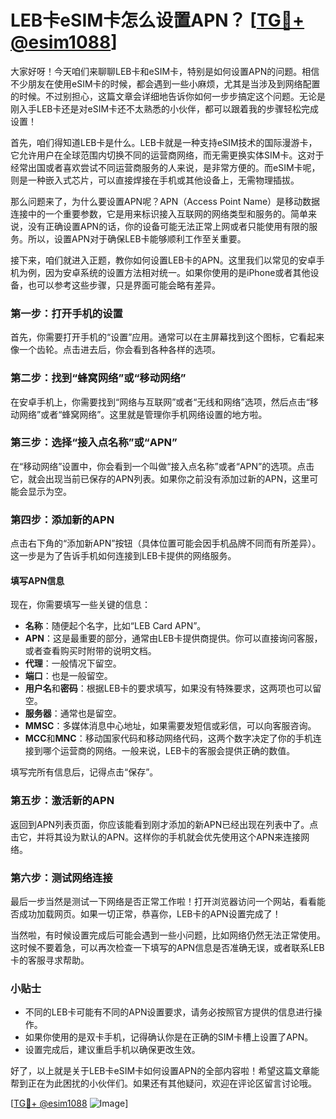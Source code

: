 # LEB卡eSIM卡怎么设置APN？ [[TG💪+ @esim1088](https://t.me/s/esim1088)]

大家好呀！今天咱们来聊聊LEB卡和eSIM卡，特别是如何设置APN的问题。相信不少朋友在使用eSIM卡的时候，都会遇到一些小麻烦，尤其是当涉及到网络配置的时候。不过别担心，这篇文章会详细地告诉你如何一步步搞定这个问题。无论是刚入手LEB卡还是对eSIM卡还不太熟悉的小伙伴，都可以跟着我的步骤轻松完成设置！

首先，咱们得知道LEB卡是什么。LEB卡就是一种支持eSIM技术的国际漫游卡，它允许用户在全球范围内切换不同的运营商网络，而无需更换实体SIM卡。这对于经常出国或者喜欢尝试不同运营商服务的人来说，是非常方便的。而eSIM卡呢，则是一种嵌入式芯片，可以直接焊接在手机或其他设备上，无需物理插拔。

那么问题来了，为什么要设置APN呢？APN（Access Point Name）是移动数据连接中的一个重要参数，它是用来标识接入互联网的网络类型和服务的。简单来说，没有正确设置APN的话，你的设备可能无法正常上网或者只能使用有限的服务。所以，设置APN对于确保LEB卡能够顺利工作至关重要。

接下来，咱们就进入正题，教你如何设置LEB卡的APN。这里我们以常见的安卓手机为例，因为安卓系统的设置方法相对统一。如果你使用的是iPhone或者其他设备，也可以参考这些步骤，只是界面可能会略有差异。

### 第一步：打开手机的设置

首先，你需要打开手机的“设置”应用。通常可以在主屏幕找到这个图标，它看起来像一个齿轮。点击进去后，你会看到各种各样的选项。

### 第二步：找到“蜂窝网络”或“移动网络”

在安卓手机上，你需要找到“网络与互联网”或者“无线和网络”选项，然后点击“移动网络”或者“蜂窝网络”。这里就是管理你手机网络设置的地方啦。

### 第三步：选择“接入点名称”或“APN”

在“移动网络”设置中，你会看到一个叫做“接入点名称”或者“APN”的选项。点击它，就会出现当前已保存的APN列表。如果你之前没有添加过新的APN，这里可能会显示为空。

### 第四步：添加新的APN

点击右下角的“添加新APN”按钮（具体位置可能会因手机品牌不同而有所差异）。这一步是为了告诉手机如何连接到LEB卡提供的网络服务。

#### 填写APN信息

现在，你需要填写一些关键的信息：

- **名称**：随便起个名字，比如“LEB Card APN”。
- **APN**：这是最重要的部分，通常由LEB卡提供商提供。你可以直接询问客服，或者查看购买时附带的说明文档。
- **代理**：一般情况下留空。
- **端口**：也是一般留空。
- **用户名**和**密码**：根据LEB卡的要求填写，如果没有特殊要求，这两项也可以留空。
- **服务器**：通常也是留空。
- **MMSC**：多媒体消息中心地址，如果需要发短信或彩信，可以向客服咨询。
- **MCC**和**MNC**：移动国家代码和移动网络代码，这两个数字决定了你的手机连接到哪个运营商的网络。一般来说，LEB卡的客服会提供正确的数值。

填写完所有信息后，记得点击“保存”。

### 第五步：激活新的APN

返回到APN列表页面，你应该能看到刚才添加的新APN已经出现在列表中了。点击它，并将其设为默认的APN。这样你的手机就会优先使用这个APN来连接网络。

### 第六步：测试网络连接

最后一步当然是测试一下网络是否正常工作啦！打开浏览器访问一个网站，看看能否成功加载网页。如果一切正常，恭喜你，LEB卡的APN设置完成了！

当然啦，有时候设置完成后可能会遇到一些小问题，比如网络仍然无法正常使用。这时候不要着急，可以再次检查一下填写的APN信息是否准确无误，或者联系LEB卡的客服寻求帮助。

### 小贴士

- 不同的LEB卡可能有不同的APN设置要求，请务必按照官方提供的信息进行操作。
- 如果你使用的是双卡手机，记得确认你是在正确的SIM卡槽上设置了APN。
- 设置完成后，建议重启手机以确保更改生效。

好了，以上就是关于LEB卡eSIM卡如何设置APN的全部内容啦！希望这篇文章能帮到正在为此困扰的小伙伴们。如果还有其他疑问，欢迎在评论区留言讨论哦。

[[TG💪+ @esim1088](https://t.me/s/esim1088) ![Image](https://i.postimg.cc/4NQfJmqS/Snipaste-2025-05-13-00-14-12.png)]